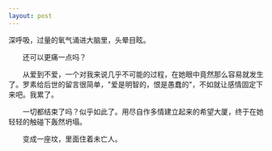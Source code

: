 ```yaml
---
layout: post
---
```


深呼吸，过量的氧气涌进大脑里，头晕目眩。

　　还可以更痛一点吗？

　　从爱到不爱，一个对我来说几乎不可能的过程，在她眼中竟然那么容易就发生了。罗素给后世的留言很简单，"爱是明智的，恨是愚蠢的"，不如就让感情固定下来吧。我累了。

　　一切都结束了吗？似乎如此了。用尽自作多情建立起来的希望大厦，终于在她轻轻的触碰下轰然坍塌。

　　变成一座坟，里面住着未亡人。